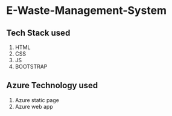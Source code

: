 # E-Waste-Management-System
## Tech Stack used 
1. HTML
2. CSS
3. JS
4. BOOTSTRAP

## Azure Technology used
1. Azure static page
2. Azure web app

